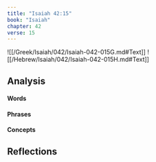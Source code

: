 ```yaml
---
title: "Isaiah 42:15"
book: "Isaiah"
chapter: 42
verse: 15
---
```

![[/Greek/Isaiah/042/Isaiah-042-015G.md#Text]]
![[/Hebrew/Isaiah/042/Isaiah-042-015H.md#Text]]

## Analysis

#### Words

#### Phrases

#### Concepts

## Reflections

